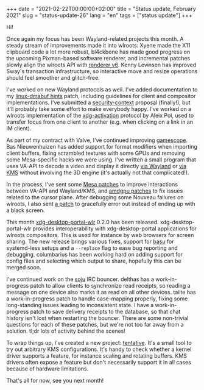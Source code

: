 +++
date = "2021-02-22T00:00:00+02:00"
title = "Status update, February 2021"
slug = "status-update-26"
lang = "en"
tags = ["status update"]
+++

Hi!

Once again my focus has been Wayland-related projects this month. A steady
stream of improvements made it into wlroots: Xyene made the X11 clipboard code
a lot more robust, bl4ckbone has made good progress on the upcoming
Pixman-based software renderer, and incremental patches slowly align the
wlroots API with [renderer v6]. Kenny Levinsen has improved Sway's transaction
infrastructure, so interactive move and resize operations should feel smoother
and glitch-free.

I've worked on new Wayland protocols as well. I've added documentation to my
[linux-dmabuf hints] patch, including guidelines for client and compositor
implementations. I've submitted a [security-context] proposal (finally!), but
it'll probably take some effort to make everybody happy. I've worked on a
wlroots implementation of the [xdg-activation] protocol by Aleix Pol, used to
transfer focus from one client to another (e.g. when clicking on a link in an
IM client).

As part of my contract with Valve, I've continued improving [gamescope]. Bas
Nieuwenhuizen has added support for format modifiers when importing client
buffers, fixing scrambled textures with some GPUs and removing some
Mesa-specific hacks we were using. I've written a small program that uses
VA-API to decode a video and display it directly
[via Wayland][vaapi-decoder wayland] or [via KMS][vaapi-decoder kms] without
involving the 3D engine (it's actually not that complicated!).

In the process, I've sent some [Mesa patches][mesa libva composed layers] to
improve interactions between VA-API and Wayland/KMS, and [amdgpu patches] to
fix issues related to the cursor plane. After debugging some Nouveau failures
on wlroots, I also sent [a patch][nouveau cursor pitch] to gracefully error out
instead of ending up with a black screen.

This month [xdg-desktop-portal-wlr] 0.2.0 has been released.
xdg-desktop-portal-wlr provides interoperability with xdg-desktop-portal
applications for wlroots compositors. This is used for instance by web browsers
for screen sharing. The new release brings various fixes, support for [basu]
for systemd-less setups and a `--replace` flag to ease bug reporting and
debugging. columbarius has been working hard on adding support for config files
and selecting which output to share, hopefully this can be merged soon.

I've continued work on the [soju] IRC bouncer. delthas has a work-in-progress
patch to allow clients to synchronize read receipts, so reading a message on
one device also marks it as read on all other devices. taiite has a
work-in-progress patch to handle case-mapping properly, fixing some
long-standing issues leading to inconsistent state. I have a work-in-progress
patch to save delivery receipts to the database, so that chat history isn't
lost when restarting the bouncer. There are some non-trivial questions for
each of these patches, but we're not too far away from a solution. tl;dr lots
of activity behind the scenes!

To wrap things up, I've created a new project: [tentative]. It's a small tool
to try out arbitrary KMS configurations. It's handy to check whether a kernel
driver supports a feature, for instance scaling and rotating buffers. KMS
drivers often expose a feature but don't necessarily support it in all cases
because of hardware limitations.

That's all for now, see you next month!

[renderer v6]: https://github.com/swaywm/wlroots/issues/1352
[linux-dmabuf hints]: https://gitlab.freedesktop.org/wayland/wayland-protocols/-/merge_requests/8
[security-context]: https://gitlab.freedesktop.org/wayland/wayland-protocols/-/merge_requests/68
[xdg-activation]: https://gitlab.freedesktop.org/wayland/wayland-protocols/-/merge_requests/50
[gamescope]: https://github.com/Plagman/gamescope
[vaapi-decoder wayland]: https://git.sr.ht/~emersion/vaapi-decoder/tree/wayland
[vaapi-decoder kms]: https://git.sr.ht/~emersion/vaapi-decoder/tree/kms
[mesa libva composed layers]: https://gitlab.freedesktop.org/mesa/mesa/-/merge_requests/9015
[amdgpu patches]: https://patchwork.freedesktop.org/project/amd-xorg-ddx/patches/?submitter=17330&q=&archive=&delegate=&state=*
[nouveau cursor pitch]: https://patchwork.freedesktop.org/patch/419353/
[xdg-desktop-portal-wlr]: https://github.com/emersion/xdg-desktop-portal-wlr
[basu]: https://github.com/emersion/basu
[soju]: https://soju.im/
[tentative]: https://git.sr.ht/~emersion/tentative
